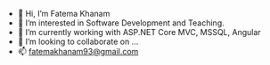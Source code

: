 - 👋 Hi, I’m Fatema Khanam
- 👀 I’m interested in Software Development and Teaching.
- 🌱 I’m currently working with ASP.NET Core MVC, MSSQL, Angular
- 💞️ I’m looking to collaborate on ...
- 📫 fatemakhanam93@gmail.com

<!---
fa93/fa93 is a ✨ special ✨ repository because its `README.md` (this file) appears on your GitHub profile.
You can click the Preview link to take a look at your changes.
--->
